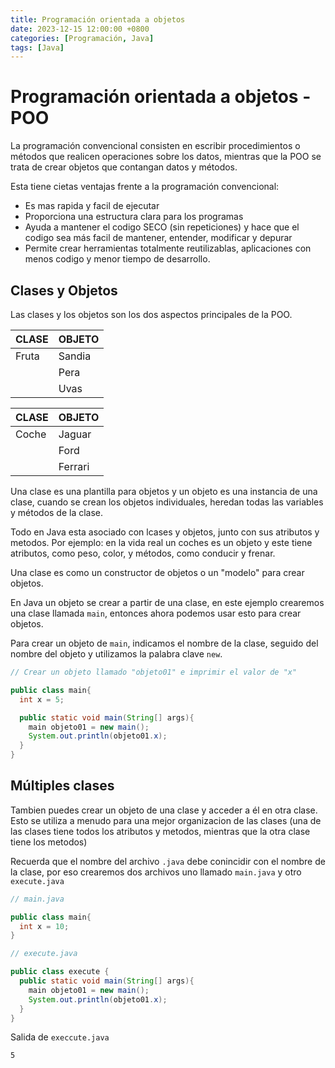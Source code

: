 ```yaml
---
title: Programación orientada a objetos
date: 2023-12-15 12:00:00 +0800
categories: [Programación, Java]
tags: [Java]
---
```


# Programación orientada a objetos - POO

La programación convencional consisten en escribir procedimientos o métodos que realicen operaciones sobre los datos, mientras que la POO se trata de crear objetos que contangan datos y métodos.

Esta tiene cietas ventajas frente a la programación convencional:

* Es mas rapida y facil de ejecutar
* Proporciona una estructura clara para los programas
* Ayuda a mantener el codigo SECO (sin repeticiones) y hace que el codigo sea más facil de mantener, entender, modificar y depurar
* Permite crear herramientas totalmente reutilizablas, aplicaciones con menos codigo y menor tiempo de desarrollo.

## Clases y Objetos

Las clases y los objetos son los dos aspectos principales de la POO.

| CLASE | OBJETO |
|-------|--------|
| Fruta | Sandia |
|       | Pera   |
|       | Uvas   |

| CLASE | OBJETO  |
|-------|---------|
| Coche | Jaguar  |
|       | Ford    |
|       | Ferrari |

Una clase es una plantilla para objetos y un objeto es una instancia de una clase, cuando se crean los objetos individuales, heredan todas las variables y métodos de la clase.

Todo en Java esta asociado con lcases y objetos, junto con sus atributos y metodos. Por ejemplo: en la vida real un coches es un objeto y este tiene atributos, como peso, color, y métodos, como conducir y frenar.

Una clase es como un constructor de objetos o un "modelo" para crear objetos.

En Java un objeto se crear a partir de una clase, en este ejemplo crearemos una clase llamada `main`, entonces ahora podemos usar esto para crear objetos.

Para crear un objeto de `main`, indicamos el nombre de la clase, seguido del nombre del objeto y utilizamos la palabra clave `new`.

```java
// Crear un objeto llamado "objeto01" e imprimir el valor de "x"

public class main{
  int x = 5;

  public static void main(String[] args){
    main objeto01 = new main();
    System.out.println(objeto01.x);
  }
}
```

## Múltiples clases

Tambien puedes crear un objeto de una clase y acceder a él en otra clase. Esto se utiliza a menudo para una mejor organizacion de las clases (una de las clases tiene todos los atributos y metodos, mientras que la otra clase tiene los metodos)

Recuerda que el nombre del archivo `.java` debe conincidir con el nombre de la clase, por eso crearemos dos archivos uno llamado `main.java` y otro `execute.java`

```java
// main.java

public class main{
  int x = 10;
}
```

```java
// execute.java

public class execute {
  public static void main(String[] args){
    main objeto01 = new main();
    System.out.println(objeto01.x);
  }
}
```

Salida de `execcute.java`

```text
5
```
